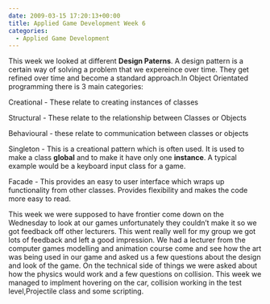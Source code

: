```yaml
---
date: 2009-03-15 17:20:13+00:00
title: Applied Game Development Week 6
categories:
  - Applied Game Development
---
```


This week we looked at different **Design Paterns**. A design pattern is a certain way of solving a problem that we expereince over time. They get refined over time and become a standard approach.In Object Orientated programming there is 3 main categories:

Creational - These relate to creating instances of classes

Structural - These relate to the relationship between Classes or Objects

Behavioural - these relate to communication between classes or objects

Singleton - This is a creational pattern which is often used. It is used to make a class **global** and to make it have only one **instance**. A typical example would be a keyboard input class for a game.

Facade - This provides an easy to user interface which wraps up functionality from other classes. Provides flexibility and makes the code more easy to read.

This week we were supposed to have frontier come down on the Wednesday to look at our games unfortunately they couldn’t make it so we got feedback off other lecturers. This went really well for my group we got lots of feedback and left a good impression. We had a lecturer from the computer games modelling and animation course come and see how the art was being used in our game and asked us a few questions about the design and look of the game. On the technical side of things we were asked about how the physics would work and a few questions on collision. This week we managed to implment hovering on the car, collision working in the test level,Projectile class and some scripting.
